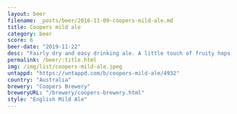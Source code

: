 ```yaml
---
layout: beer
filename: _posts/beer/2016-11-09-coopers-mild-ale.md
title: Coopers mild ale
category: beer
score: 6
beer-date: "2019-11-22"
desc: "Fairly dry and easy drinking ale. A little touch of fruity hops but not enough to make it interesting"
permalink: /beer/:title.html
img: /img/list/coopers-mild-ale.jpeg
untappd: "https://untappd.com/b/coopers-mild-ale/4932"
country: "Australia"
brewery: "Coopers Brewery"
breweryURL: "/brewery/coopers-brewery.html"
style: "English Mild Ale"
---
```

